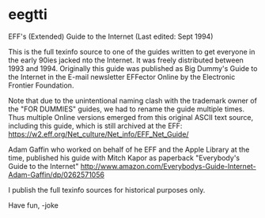 # eegtti
EFF's (Extended) Guide to the Internet (Last edited: Sept 1994)

This is the full texinfo source to one of the guides written to get everyone in the early 90ies
jacked nto the Internet. It was freely distributed between 1993 and 1994.
Originally this guide was published as Big Dummy's Guide to the Internet in the E-mail newsletter
EFFector Online by the Electronic Frontier Foundation.

Note that due to the unintentional naming clash with the trademark owner of the "FOR DUMMIES" guides,
we had to rename the guide multiple times. Thus multiple Online versions emerged from this original
ASCII text source, including this guide, which is still archived at the EFF:
https://w2.eff.org/Net_culture/Net_info/EFF_Net_Guide/

Adam Gaffin who worked on behalf of he EFF and the Apple Library at the time, published his guide with
Mitch Kapor as paperback "Everybody's Guide to the Internet"
http://www.amazon.com/Everybodys-Guide-Internet-Adam-Gaffin/dp/0262571056

I publish the full texinfo sources for historical purposes only.

Have fun, -joke
